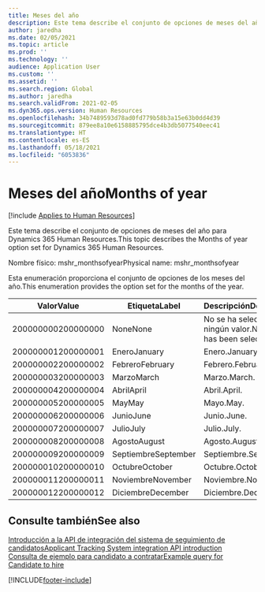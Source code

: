 ```yaml
---
title: Meses del año
description: Este tema describe el conjunto de opciones de meses del año para Dynamics 365 Human Resources.
author: jaredha
ms.date: 02/05/2021
ms.topic: article
ms.prod: ''
ms.technology: ''
audience: Application User
ms.custom: ''
ms.assetid: ''
ms.search.region: Global
ms.author: jaredha
ms.search.validFrom: 2021-02-05
ms.dyn365.ops.version: Human Resources
ms.openlocfilehash: 34b7489593d78ad0fd779b58b3a15e63b0dd4d39
ms.sourcegitcommit: 879ee8a10e6158885795dce4b3db5077540eec41
ms.translationtype: HT
ms.contentlocale: es-ES
ms.lasthandoff: 05/18/2021
ms.locfileid: "6053836"
---
```

# <a name="months-of-year"></a><span data-ttu-id="fb2e2-103">Meses del año</span><span class="sxs-lookup"><span data-stu-id="fb2e2-103">Months of year</span></span>

[!include [Applies to Human Resources](../includes/applies-to-hr.md)]

<span data-ttu-id="fb2e2-104">Este tema describe el conjunto de opciones de meses del año para Dynamics 365 Human Resources.</span><span class="sxs-lookup"><span data-stu-id="fb2e2-104">This topic describes the Months of year option set for Dynamics 365 Human Resources.</span></span>

<span data-ttu-id="fb2e2-105">Nombre físico: mshr_monthsofyear</span><span class="sxs-lookup"><span data-stu-id="fb2e2-105">Physical name: mshr_monthsofyear</span></span>

<span data-ttu-id="fb2e2-106">Esta enumeración proporciona el conjunto de opciones de los meses del año.</span><span class="sxs-lookup"><span data-stu-id="fb2e2-106">This enumeration provides the option set for the months of the year.</span></span>

| <span data-ttu-id="fb2e2-107">Valor</span><span class="sxs-lookup"><span data-stu-id="fb2e2-107">Value</span></span> | <span data-ttu-id="fb2e2-108">Etiqueta</span><span class="sxs-lookup"><span data-stu-id="fb2e2-108">Label</span></span> | <span data-ttu-id="fb2e2-109">Descripción</span><span class="sxs-lookup"><span data-stu-id="fb2e2-109">Description</span></span> |
| --- | --- | --- |
| <span data-ttu-id="fb2e2-110">200000000</span><span class="sxs-lookup"><span data-stu-id="fb2e2-110">200000000</span></span> | <span data-ttu-id="fb2e2-111">None</span><span class="sxs-lookup"><span data-stu-id="fb2e2-111">None</span></span> | <span data-ttu-id="fb2e2-112">No se ha seleccionado ningún valor.</span><span class="sxs-lookup"><span data-stu-id="fb2e2-112">No value has been selected.</span></span> |
| <span data-ttu-id="fb2e2-113">200000001</span><span class="sxs-lookup"><span data-stu-id="fb2e2-113">200000001</span></span> | <span data-ttu-id="fb2e2-114">Enero</span><span class="sxs-lookup"><span data-stu-id="fb2e2-114">January</span></span> | <span data-ttu-id="fb2e2-115">Enero.</span><span class="sxs-lookup"><span data-stu-id="fb2e2-115">January.</span></span> |
| <span data-ttu-id="fb2e2-116">200000002</span><span class="sxs-lookup"><span data-stu-id="fb2e2-116">200000002</span></span> | <span data-ttu-id="fb2e2-117">Febrero</span><span class="sxs-lookup"><span data-stu-id="fb2e2-117">February</span></span> | <span data-ttu-id="fb2e2-118">Febrero.</span><span class="sxs-lookup"><span data-stu-id="fb2e2-118">February.</span></span> |
| <span data-ttu-id="fb2e2-119">200000003</span><span class="sxs-lookup"><span data-stu-id="fb2e2-119">200000003</span></span> | <span data-ttu-id="fb2e2-120">Marzo</span><span class="sxs-lookup"><span data-stu-id="fb2e2-120">March</span></span> | <span data-ttu-id="fb2e2-121">Marzo.</span><span class="sxs-lookup"><span data-stu-id="fb2e2-121">March.</span></span> |
| <span data-ttu-id="fb2e2-122">200000004</span><span class="sxs-lookup"><span data-stu-id="fb2e2-122">200000004</span></span> | <span data-ttu-id="fb2e2-123">Abril</span><span class="sxs-lookup"><span data-stu-id="fb2e2-123">April</span></span> | <span data-ttu-id="fb2e2-124">Abril.</span><span class="sxs-lookup"><span data-stu-id="fb2e2-124">April.</span></span> |
| <span data-ttu-id="fb2e2-125">200000005</span><span class="sxs-lookup"><span data-stu-id="fb2e2-125">200000005</span></span> | <span data-ttu-id="fb2e2-126">May</span><span class="sxs-lookup"><span data-stu-id="fb2e2-126">May</span></span> | <span data-ttu-id="fb2e2-127">Mayo.</span><span class="sxs-lookup"><span data-stu-id="fb2e2-127">May.</span></span> |
| <span data-ttu-id="fb2e2-128">200000006</span><span class="sxs-lookup"><span data-stu-id="fb2e2-128">200000006</span></span> | <span data-ttu-id="fb2e2-129">Junio</span><span class="sxs-lookup"><span data-stu-id="fb2e2-129">June</span></span> | <span data-ttu-id="fb2e2-130">Junio.</span><span class="sxs-lookup"><span data-stu-id="fb2e2-130">June.</span></span> |
| <span data-ttu-id="fb2e2-131">200000007</span><span class="sxs-lookup"><span data-stu-id="fb2e2-131">200000007</span></span> | <span data-ttu-id="fb2e2-132">Julio</span><span class="sxs-lookup"><span data-stu-id="fb2e2-132">July</span></span> | <span data-ttu-id="fb2e2-133">Julio.</span><span class="sxs-lookup"><span data-stu-id="fb2e2-133">July.</span></span> |
| <span data-ttu-id="fb2e2-134">200000008</span><span class="sxs-lookup"><span data-stu-id="fb2e2-134">200000008</span></span> | <span data-ttu-id="fb2e2-135">Agosto</span><span class="sxs-lookup"><span data-stu-id="fb2e2-135">August</span></span> | <span data-ttu-id="fb2e2-136">Agosto.</span><span class="sxs-lookup"><span data-stu-id="fb2e2-136">August.</span></span> |
| <span data-ttu-id="fb2e2-137">200000009</span><span class="sxs-lookup"><span data-stu-id="fb2e2-137">200000009</span></span> | <span data-ttu-id="fb2e2-138">Septiembre</span><span class="sxs-lookup"><span data-stu-id="fb2e2-138">September</span></span> | <span data-ttu-id="fb2e2-139">Septiembre.</span><span class="sxs-lookup"><span data-stu-id="fb2e2-139">September.</span></span> |
| <span data-ttu-id="fb2e2-140">200000010</span><span class="sxs-lookup"><span data-stu-id="fb2e2-140">200000010</span></span> | <span data-ttu-id="fb2e2-141">Octubre</span><span class="sxs-lookup"><span data-stu-id="fb2e2-141">October</span></span> | <span data-ttu-id="fb2e2-142">Octubre.</span><span class="sxs-lookup"><span data-stu-id="fb2e2-142">October.</span></span> |
| <span data-ttu-id="fb2e2-143">200000011</span><span class="sxs-lookup"><span data-stu-id="fb2e2-143">200000011</span></span> | <span data-ttu-id="fb2e2-144">Noviembre</span><span class="sxs-lookup"><span data-stu-id="fb2e2-144">November</span></span> | <span data-ttu-id="fb2e2-145">Noviembre.</span><span class="sxs-lookup"><span data-stu-id="fb2e2-145">November.</span></span> |
| <span data-ttu-id="fb2e2-146">200000012</span><span class="sxs-lookup"><span data-stu-id="fb2e2-146">200000012</span></span> | <span data-ttu-id="fb2e2-147">Diciembre</span><span class="sxs-lookup"><span data-stu-id="fb2e2-147">December</span></span> | <span data-ttu-id="fb2e2-148">Diciembre.</span><span class="sxs-lookup"><span data-stu-id="fb2e2-148">December.</span></span> |

## <a name="see-also"></a><span data-ttu-id="fb2e2-149">Consulte también</span><span class="sxs-lookup"><span data-stu-id="fb2e2-149">See also</span></span>

[<span data-ttu-id="fb2e2-150">Introducción a la API de integración del sistema de seguimiento de candidatos</span><span class="sxs-lookup"><span data-stu-id="fb2e2-150">Applicant Tracking System integration API introduction</span></span>](hr-admin-integration-ats-api-introduction.md)<br>
[<span data-ttu-id="fb2e2-151">Consulta de ejemplo para candidato a contratar</span><span class="sxs-lookup"><span data-stu-id="fb2e2-151">Example query for Candidate to hire</span></span>](hr-admin-integration-ats-api-candidate-to-hire-example-query.md)


[!INCLUDE[footer-include](../includes/footer-banner.md)]